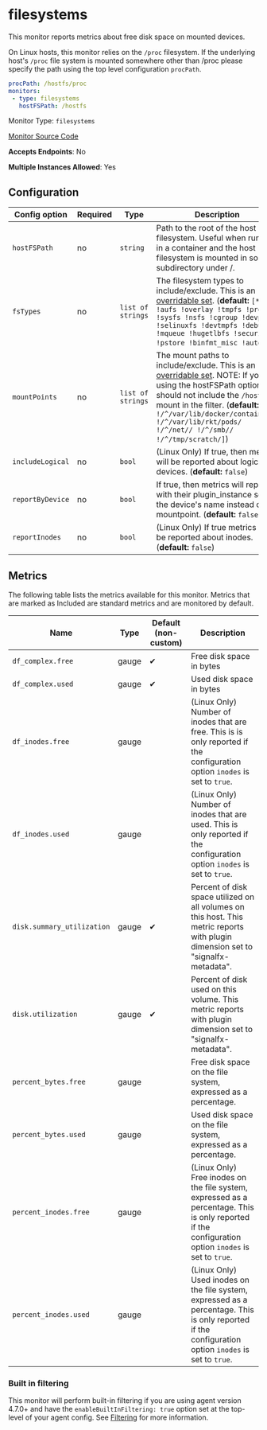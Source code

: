 <!--- GENERATED BY gomplate from scripts/docs/monitor-page.md.tmpl --->

# filesystems

This monitor reports metrics about free disk space on mounted devices.

On Linux hosts, this monitor relies on the `/proc` filesystem.
If the underlying host's `/proc` file system is mounted somewhere other than
/proc please specify the path using the top level configuration `procPath`.

```yaml
procPath: /hostfs/proc
monitors:
 - type: filesystems
   hostFSPath: /hostfs
```


Monitor Type: `filesystems`

[Monitor Source Code](https://github.com/signalfx/signalfx-agent/tree/master/internal/monitors/filesystems)

**Accepts Endpoints**: No

**Multiple Instances Allowed**: Yes

## Configuration

| Config option | Required | Type | Description |
| --- | --- | --- | --- |
| `hostFSPath` | no | `string` | Path to the root of the host filesystem.  Useful when running in a container and the host filesystem is mounted in some subdirectory under /. |
| `fsTypes` | no | `list of strings` | The filesystem types to include/exclude.  This is an [overridable set](https://docs.signalfx.com/en/latest/integrations/agent/filtering.html#overridable-filters). (**default:** `[* !aufs !overlay !tmpfs !proc !sysfs !nsfs !cgroup !devpts !selinuxfs !devtmpfs !debugfs !mqueue !hugetlbfs !securityfs !pstore !binfmt_misc !autofs]`) |
| `mountPoints` | no | `list of strings` | The mount paths to include/exclude. This is an [overridable set](https://docs.signalfx.com/en/latest/integrations/agent/filtering.html#overridable-filters). NOTE: If you are using the hostFSPath option you should not include the `/hostfs/` mount in the filter. (**default:** `[* !/^/var/lib/docker/containers/ !/^/var/lib/rkt/pods/ !/^/net// !/^/smb// !/^/tmp/scratch/]`) |
| `includeLogical` | no | `bool` | (Linux Only) If true, then metrics will be reported about logical devices. (**default:** `false`) |
| `reportByDevice` | no | `bool` | If true, then metrics will report with their plugin_instance set to the device's name instead of the mountpoint. (**default:** `false`) |
| `reportInodes` | no | `bool` | (Linux Only) If true metrics will be reported about inodes. (**default:** `false`) |




## Metrics

The following table lists the metrics available for this monitor. Metrics that are marked as Included are standard metrics and are monitored by default.

| Name | Type | Default (non-custom) | Description |
| ---  | ---  | ---    | ---         |
| `df_complex.free` | gauge | ✔ | Free disk space in bytes |
| `df_complex.used` | gauge | ✔ | Used disk space in bytes |
| `df_inodes.free` | gauge |  | (Linux Only) Number of inodes that are free.  This is is only reported if the configuration option `inodes` is set to `true`. |
| `df_inodes.used` | gauge |  | (Linux Only) Number of inodes that are used.  This is only reported if the configuration option `inodes` is set to `true`. |
| `disk.summary_utilization` | gauge | ✔ | Percent of disk space utilized on all volumes on this host. This metric reports with plugin dimension set to "signalfx-metadata". |
| `disk.utilization` | gauge | ✔ | Percent of disk used on this volume. This metric reports with plugin dimension set to "signalfx-metadata". |
| `percent_bytes.free` | gauge |  | Free disk space on the file system, expressed as a percentage. |
| `percent_bytes.used` | gauge |  | Used disk space on the file system, expressed as a percentage. |
| `percent_inodes.free` | gauge |  | (Linux Only) Free inodes on the file system, expressed as a percentage.  This is only reported if the configuration option `inodes` is set to `true`. |
| `percent_inodes.used` | gauge |  | (Linux Only) Used inodes on the file system, expressed as a percentage.  This is only reported if the configuration option `inodes` is set to `true`. |



### Built in filtering
This monitor will perform built-in filtering if you are using agent version
4.7.0+ and have the `enableBuiltInFiltering: true` option set at the top-level
of your agent config.  See
[Filtering](https://docs.signalfx.com/en/latest/integrations/agent/filtering.html)
for more information.


